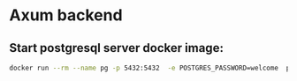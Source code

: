 # Axum backend

## Start postgresql server docker image:
```bash
docker run --rm --name pg -p 5432:5432  -e POSTGRES_PASSWORD=welcome  postgres:15
```
